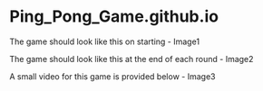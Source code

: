 # Ping_Pong_Game.github.io

The game should look like this on starting -
Image1

The game should look like this at the end of each round -
Image2

A small video for this game is provided below -
Image3

